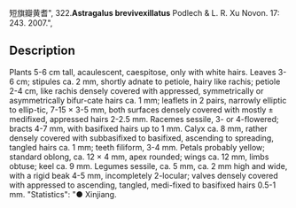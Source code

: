 短旗瓣黄耆",
322.**Astragalus brevivexillatus** Podlech & L. R. Xu Novon. 17: 243. 2007.",

## Description
Plants 5-6 cm tall, acaulescent, caespitose, only with white hairs. Leaves 3-6 cm; stipules ca. 2 mm, shortly adnate to petiole, hairy like rachis; petiole 2-4 cm, like rachis densely covered with appressed, symmetrically or asymmetrically bifur-cate hairs ca. 1 mm; leaflets in 2 pairs, narrowly elliptic to ellip-tic, 7-15 × 3-5 mm, both surfaces densely covered with mostly ± medifixed, appressed hairs 2-2.5 mm. Racemes sessile, 3- or 4-flowered; bracts 4-7 mm, with basifixed hairs up to 1 mm. Calyx ca. 8 mm, rather densely covered with subbasifixed to basifixed, ascending to spreading, tangled hairs ca. 1 mm; teeth filiform, 3-4 mm. Petals probably yellow; standard oblong, ca. 12 × 4 mm, apex rounded; wings ca. 12 mm, limbs obtuse; keel ca. 9 mm. Legumes sessile, ca. 5 mm, ca. 2 mm high and wide, with a rigid beak 4-5 mm, incompletely 2-locular; valves densely covered with appressed to ascending, tangled, medi-fixed to basifixed hairs 0.5-1 mm.
  "Statistics": "● Xinjiang.
